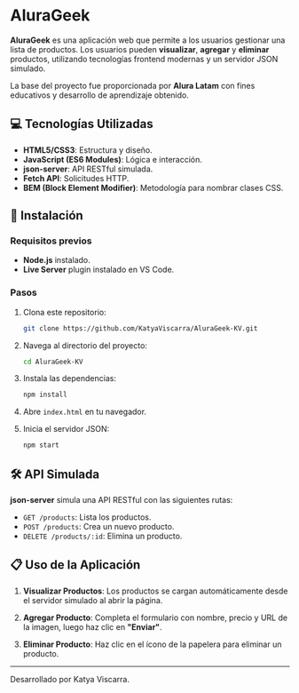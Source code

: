# AluraGeek


**AluraGeek** es una aplicación web que permite a los usuarios gestionar una lista de productos. Los usuarios pueden **visualizar**, **agregar** y **eliminar** productos, utilizando tecnologías frontend modernas y un servidor JSON simulado.

La base del proyecto fue proporcionada por **Alura Latam** con fines educativos y desarrollo de aprendizaje obtenido.

## 💻 Tecnologías Utilizadas

- **HTML5/CSS3**: Estructura y diseño.
- **JavaScript (ES6 Modules)**: Lógica e interacción.
- **json-server**: API RESTful simulada.
- **Fetch API**: Solicitudes HTTP.
- **BEM (Block Element Modifier)**: Metodología para nombrar clases CSS.

## 🚀 Instalación

### Requisitos previos

- **Node.js** instalado.
- **Live Server** plugin instalado en VS Code.

### Pasos

1. Clona este repositorio:

   ```bash
   git clone https://github.com/KatyaViscarra/AluraGeek-KV.git
   ```

2. Navega al directorio del proyecto:

   ```bash
   cd AluraGeek-KV
   ```

3. Instala las dependencias:

   ```bash
   npm install
   ```

4. Abre `index.html` en tu navegador.

5. Inicia el servidor JSON:

   ```bash
   npm start
   ```

## 🛠️ API Simulada

**json-server** simula una API RESTful con las siguientes rutas:

- `GET /products`: Lista los productos.
- `POST /products`: Crea un nuevo producto.
- `DELETE /products/:id`: Elimina un producto.

## 📋 Uso de la Aplicación

1. **Visualizar Productos**: Los productos se cargan automáticamente desde el servidor simulado al abrir la página.
   
2. **Agregar Producto**: Completa el formulario con nombre, precio y URL de la imagen, luego haz clic en **"Enviar"**.
   
3. **Eliminar Producto**: Haz clic en el ícono de la papelera para eliminar un producto.

---
Desarrollado por Katya Viscarra.

